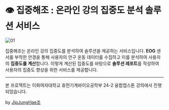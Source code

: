 # 👁️ 집중해조 : 온라인 강의 집중도 분석 솔루션 서비스

![01](https://github.com/user-attachments/assets/b1ca3dc2-deea-4c9a-a17c-5b7f262ffc82)


집중해조는 온라인 강의 집중도를 분석하여 솔루션을 제공하는 서비스입니다. **EOG** 센서를 부착한 안경을 통해 사용자의 안구 운동 데이터를 수집하고 이를 분석하여 사용자의 **집중도를 계산**합니다. 이렇게 계산된 집중도를 바탕으로 **솔루션 레포트**를 작성하여 사용자의 집중도 향상을 위한 서비스를 제공합니다.

---

본 프로젝트는 이화여자대학교 휴먼기계바이오공학부 24-2 융합캡스톤 강의에서 진행되었습니다.

by [JipJungHae조](mailto:jipjung24@gmail.com)

<!--

**Here are some ideas to get you started:**

🙋‍♀️ A short introduction - what is your organization all about?
🌈 Contribution guidelines - how can the community get involved?
👩‍💻 Useful resources - where can the community find your docs? Is there anything else the community should know?
🍿 Fun facts - what does your team eat for breakfast?
🧙 Remember, you can do mighty things with the power of [Markdown](https://docs.github.com/github/writing-on-github/getting-started-with-writing-and-formatting-on-github/basic-writing-and-formatting-syntax)
-->


<!--

**Here are some ideas to get you started:**

🙋‍♀️ A short introduction - what is your organization all about?
🌈 Contribution guidelines - how can the community get involved?
👩‍💻 Useful resources - where can the community find your docs? Is there anything else the community should know?
🍿 Fun facts - what does your team eat for breakfast?
🧙 Remember, you can do mighty things with the power of [Markdown](https://docs.github.com/github/writing-on-github/getting-started-with-writing-and-formatting-on-github/basic-writing-and-formatting-syntax)
-->
